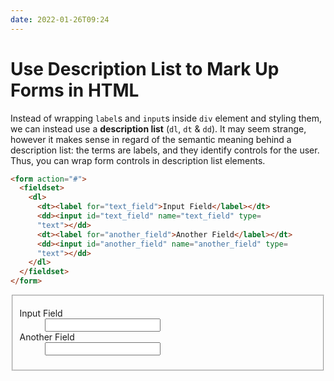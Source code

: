 ```yaml
---
date: 2022-01-26T09:24
---
```


Use Description List to Mark Up Forms in HTML
=============================================

Instead of wrapping `label`s and `input`s inside `div` element and
styling them, we can instead use a **description list** (`dl`, `dt` &
`dd`). It may seem strange, however it makes sense in regard of the
semantic meaning behind a description list: the terms are labels, and
they identify controls for the user. Thus, you can wrap form controls in
description list elements.

``` html
<form action="#">
  <fieldset>
    <dl>
      <dt><label for="text_field">Input Field</label></dt>
      <dd><input id="text_field" name="text_field" type=
      "text"></dd>
      <dt><label for="another_field">Another Field</label></dt>
      <dd><input id="another_field" name="another_field" type=
      "text"></dd>
    </dl>
  </fieldset>
</form>
```

<form action="#">
  <fieldset>
    <dl>
      <dt><label for="text_field">Input Field</label></dt>
      <dd><input id="text_field" name="text_field" type=
      "text"></dd>
      <dt><label for="another_field">Another Field</label></dt>
      <dd><input id="another_field" name="another_field" type=
      "text"></dd>
    </dl>
  </fieldset>
</form>
